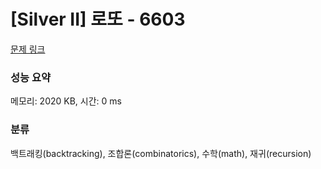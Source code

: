 # [Silver II] 로또 - 6603 

[문제 링크](https://www.acmicpc.net/problem/6603) 

### 성능 요약

메모리: 2020 KB, 시간: 0 ms

### 분류

백트래킹(backtracking), 조합론(combinatorics), 수학(math), 재귀(recursion)

